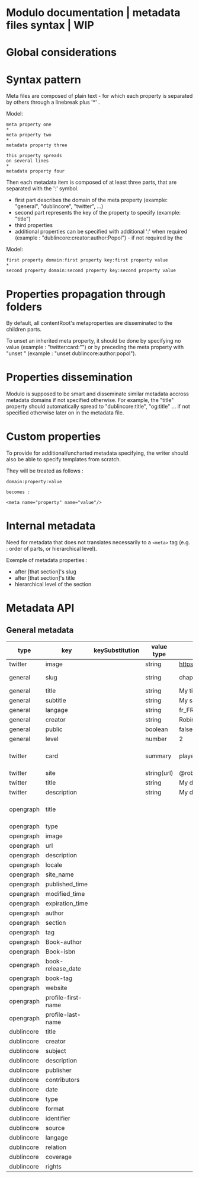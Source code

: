 Modulo documentation | metadata files syntax | WIP
=================

# Global considerations

# Syntax pattern

Meta files are composed of plain text - for which each property is separated by others through a linebreak plus '*' .

Model:
```
meta property one
*
meta property two
*
metadata property three

this property spreads 
on several lines
*
metadata property four
```

Then each metadata item is composed of at least three parts, that are separated with the ':' symbol.

* first part describes the domain of the meta property (example: "general", "dublincore", "twitter", ...)
* second part represents the key of the property to specify (example: "title")
* third properties
* additional properties can be specified with additional ':' when required (example : "dublincore:creator:author:Popol") - if not required by the 

Model:
```
first property domain:first property key:first property value
*
second property domain:second property key:second property value
```

# Properties propagation through folders

By default, all contentRoot's metaproperties are disseminated to the children parts.

To unset an inherited meta property, it should be done by specifying no value (example : "twitter:card:"") or by preceding the meta property with "unset " (example : "unset dublincore:author:popol").

# Properties dissemination

Modulo is supposed to be smart and disseminate similar metadata accross metadata domains if not specified otherwise. For example, the "title" property should automatically spread to "dublincore:title", "og:title" ... if not specified otherwise later on in the metadata file.


# Custom properties

To provide for additional/uncharted metadata specifying, the writer should also be able to specify templates from scratch.

They will be treated as follows :
```
domain:property:value

becomes :

<meta name="property" name="value"/>
```

# Internal metadata

Need for metadata that does not translates necessarily to a `<meta>` tag (e.g. : order of parts, or hierarchical level).

Exemple of metadata properties :
* after [that section]'s slug
* after [that section]'s title
* hierarchical level of the section

# Metadata API

## General metadata

| type       | key                | keySubstitution | value type                             | value example                                                    | default value        | necessity | optional value                                | scopes | propagates to | input example        | output example                                 | ref                                                      | pattern | 
|------------|--------------------|-----------------|----------------------------------------|------------------------------------------------------------------|----------------------|-----------|-----------------------------------------------|--------|---------------|----------------------|------------------------------------------------|----------------------------------------------------------|---------| 
| twitter    | image              |                 | string                                 | https://farm6.staticflickr.com/5510/14338202952_93595258ff_z.jpg |                      |           |                                               | all    |               |                      |                                                |                                                          |         | 
| general    | slug               |                 | string                                 | chapter-1                                                        | slugify(folder name) |           |                                               |        |               |                      |                                                |                                                          |         | 
| general    | title              |                 | string                                 | My title                                                         |                      |           |                                               |        |               |                      |                                                |                                                          |         | 
| general    | subtitle           |                 | string                                 | My subtitle                                                      |                      |           |                                               |        |               |                      |                                                |                                                          |         | 
| general    | langage            |                 | string                                 | fr_FR                                                            | en_EN                |           |                                               |        |               |                      |                                                |                                                          |         | 
| general    | creator            |                 | string                                 | Robin de Mourat                                                  |                      |           |                                               |        |               |                      |                                                |                                                          |         | 
| general    | public             |                 | boolean                                | false                                                            | true                 |           |                                               |        |               |                      |                                                |                                                          |         | 
| general    | level              |                 | number                                 | 2                                                                | 1                    |           |                                               | part   |               |                      |                                                |                                                          |         | 
| twitter    | card               |                 | summary|player|app|summary-large-image | summary                                                          | summary              | required  |                                               | all    |               | twitter:card:summary | <meta name="twitter:card" content="summary" /> |                                                          |         | 
| twitter    | site               |                 | string(url)                            | @robindemourat                                                   |                      |           |                                               | all    |               |                      |                                                |                                                          |         | 
| twitter    | title              |                 | string                                 | My doc                                                           |                      | required  |                                               | all    |               |                      |                                                |                                                          |         | 
| twitter    | description        |                 | string                                 | My doc is cool                                                   |                      | required  |                                               | all    |               |                      |                                                |                                                          |         | 
| opengraph  | title              |                 |                                        |                                                                  |                      |           | lang(example : fr will give xml:lang= » fr ») |        |               |                      |                                                | http://ogp.me                                            |         | 
| opengraph  | type               |                 |                                        |                                                                  |                      |           |                                               |        |               |                      |                                                | http://ogp.me                                            |         | 
| opengraph  | image              |                 |                                        |                                                                  |                      |           |                                               |        |               |                      |                                                | http://ogp.me                                            |         | 
| opengraph  | url                |                 |                                        |                                                                  |                      |           |                                               |        |               |                      |                                                | http://ogp.me                                            |         | 
| opengraph  | description        |                 |                                        |                                                                  |                      |           |                                               |        |               |                      |                                                | http://ogp.me                                            |         | 
| opengraph  | locale             |                 |                                        |                                                                  |                      |           |                                               |        |               |                      |                                                | http://ogp.me                                            |         | 
| opengraph  | site_name          |                 |                                        |                                                                  |                      |           |                                               |        |               |                      |                                                | http://ogp.me                                            |         | 
| opengraph  | published_time     |                 |                                        |                                                                  |                      |           |                                               |        |               |                      |                                                | http://ogp.me                                            |         | 
| opengraph  | modified_time      |                 |                                        |                                                                  |                      |           |                                               |        |               |                      |                                                | http://ogp.me                                            |         | 
| opengraph  | expiration_time    |                 |                                        |                                                                  |                      |           |                                               |        |               |                      |                                                | http://ogp.me                                            |         | 
| opengraph  | author             |                 |                                        |                                                                  |                      |           |                                               |        |               |                      |                                                | http://ogp.me                                            |         | 
| opengraph  | section            |                 |                                        |                                                                  |                      |           |                                               |        |               |                      |                                                | http://ogp.me                                            |         | 
| opengraph  | tag                |                 |                                        |                                                                  |                      |           |                                               |        |               |                      |                                                | http://ogp.me                                            |         | 
| opengraph  | Book-author        |                 |                                        |                                                                  |                      |           |                                               |        |               |                      |                                                | http://ogp.me                                            |         | 
| opengraph  | Book-isbn          |                 |                                        |                                                                  |                      |           |                                               |        |               |                      |                                                | http://ogp.me                                            |         | 
| opengraph  | book-release_date  |                 |                                        |                                                                  |                      |           |                                               |        |               |                      |                                                | http://ogp.me                                            |         | 
| opengraph  | book-tag           |                 |                                        |                                                                  |                      |           |                                               |        |               |                      |                                                | http://ogp.me                                            |         | 
| opengraph  | website            |                 |                                        |                                                                  |                      |           |                                               |        |               |                      |                                                | http://ogp.me                                            |         | 
| opengraph  | profile-first-name |                 |                                        |                                                                  |                      |           |                                               |        |               |                      |                                                | http://ogp.me                                            |         | 
| opengraph  | profile-last-name  |                 |                                        |                                                                  |                      |           |                                               |        |               |                      |                                                | http://ogp.me                                            |         | 
| dublincore | title              |                 |                                        |                                                                  |                      |           |                                               |        |               |                      |                                                | http://www.metatags.org/dublin_core_metadata_element_set |         | 
| dublincore | creator            |                 |                                        |                                                                  |                      |           |                                               |        |               |                      |                                                | http://www.metatags.org/dublin_core_metadata_element_set |         | 
| dublincore | subject            |                 |                                        |                                                                  |                      |           |                                               |        |               |                      |                                                | http://www.metatags.org/dublin_core_metadata_element_set |         | 
| dublincore | description        |                 |                                        |                                                                  |                      |           |                                               |        |               |                      |                                                | http://www.metatags.org/dublin_core_metadata_element_set |         | 
| dublincore | publisher          |                 |                                        |                                                                  |                      |           |                                               |        |               |                      |                                                | http://www.metatags.org/dublin_core_metadata_element_set |         | 
| dublincore | contributors       |                 |                                        |                                                                  |                      |           |                                               |        |               |                      |                                                | http://www.metatags.org/dublin_core_metadata_element_set |         | 
| dublincore | date               |                 |                                        |                                                                  |                      |           |                                               |        |               |                      |                                                | http://www.metatags.org/dublin_core_metadata_element_set |         | 
| dublincore | type               |                 |                                        |                                                                  |                      |           |                                               |        |               |                      |                                                | http://www.metatags.org/dublin_core_metadata_element_set |         | 
| dublincore | format             |                 |                                        |                                                                  |                      |           |                                               |        |               |                      |                                                | http://www.metatags.org/dublin_core_metadata_element_set |         | 
| dublincore | identifier         |                 |                                        |                                                                  |                      |           |                                               |        |               |                      |                                                | http://www.metatags.org/dublin_core_metadata_element_set |         | 
| dublincore | source             |                 |                                        |                                                                  |                      |           |                                               |        |               |                      |                                                | http://www.metatags.org/dublin_core_metadata_element_set |         | 
| dublincore | langage            |                 |                                        |                                                                  |                      |           |                                               |        |               |                      |                                                | http://www.metatags.org/dublin_core_metadata_element_set |         | 
| dublincore | relation           |                 |                                        |                                                                  |                      |           |                                               |        |               |                      |                                                | http://www.metatags.org/dublin_core_metadata_element_set |         | 
| dublincore | coverage           |                 |                                        |                                                                  |                      |           |                                               |        |               |                      |                                                | http://www.metatags.org/dublin_core_metadata_element_set |         | 
| dublincore | rights             |                 |                                        |                                                                  |                      |           |                                               |        |               |                      |                                                | http://www.metatags.org/dublin_core_metadata_element_set |         | 

